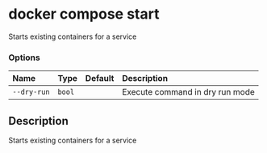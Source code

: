 # docker compose start

<!---MARKER_GEN_START-->
Starts existing containers for a service

### Options

| Name        | Type   | Default | Description                     |
|:------------|:-------|:--------|:--------------------------------|
| `--dry-run` | `bool` |         | Execute command in dry run mode |


<!---MARKER_GEN_END-->

## Description

Starts existing containers for a service
